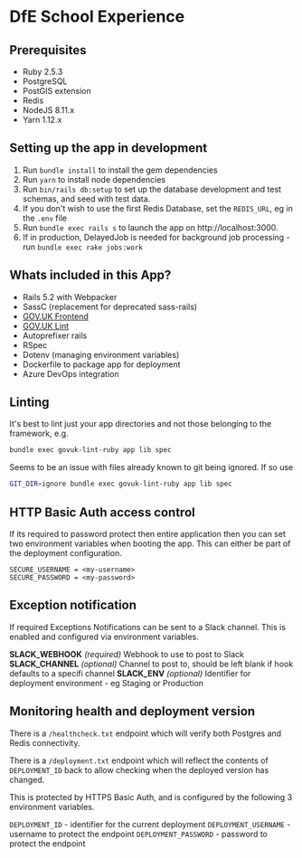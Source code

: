 # DfE School Experience
             
## Prerequisites

- Ruby 2.5.3
- PostgreSQL
- PostGIS extension
- Redis
- NodeJS 8.11.x
- Yarn 1.12.x

## Setting up the app in development

1. Run `bundle install` to install the gem dependencies
2. Run `yarn` to install node dependencies
3. Run `bin/rails db:setup` to set up the database development and test schemas, and seed with test data.
4. If you don't wish to use the first Redis Database, set the `REDIS_URL`, eg in the `.env` file
5. Run `bundle exec rails s` to launch the app on http://localhost:3000.
6. If in production, DelayedJob is needed for background job processing - run `bundle exec rake jobs:work`

## Whats included in this App?

- Rails 5.2 with Webpacker
- SassC (replacement for deprecated sass-rails)
- [GOV.UK Frontend](https://github.com/alphagov/govuk-frontend)
- [GOV.UK Lint](https://github.com/alphagov/govuk-lint)
- Autoprefixer rails
- RSpec
- Dotenv (managing environment variables)
- Dockerfile to package app for deployment
- Azure DevOps integration

## Linting

It's best to lint just your app directories and not those belonging to the framework, e.g.

```bash
bundle exec govuk-lint-ruby app lib spec
```

Seems to be an issue with files already known to git being ignored. If so use

```bash
GIT_DIR=ignore bundle exec govuk-lint-ruby app lib spec
```

## HTTP Basic Auth access control

If its required to password protect then entire application then you can set two
environment variables when booting the app. This can either be part of the 
deployment configuration.

```
SECURE_USERNAME = <my-username>
SECURE_PASSWORD = <my-password>
```

## Exception notification

If required Exceptions Notifications can be sent to a Slack channel. This is 
enabled and configured via environment variables.

**SLACK_WEBHOOK** _(required)_ Webhook to use to post to Slack
**SLACK_CHANNEL** _(optional)_ Channel to post to, should be left blank if hook defaults to a specifi channel
**SLACK_ENV** _(optional)_ Identifier for deployment environment - eg Staging or Production

## Monitoring health and deployment version

There is a `/healthcheck.txt` endpoint which will verify both Postgres and 
Redis connectivity.

There is a `/deployment.txt` endpoint which will reflect the contents of 
`DEPLOYMENT_ID` back to allow checking when the deployed version has changed.

This is protected by HTTPS Basic Auth, and is configured by the following 3 
environment variables.

`DEPLOYMENT_ID` - identifier for the current deployment
`DEPLOYMENT_USERNAME` - username to protect the endpoint
`DEPLOYMENT_PASSWORD` - password to protect the endpoint
